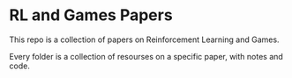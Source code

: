 # RL and Games Papers

This repo is a collection of papers on Reinforcement Learning and Games. 

Every folder is a collection of resourses on a specific paper, with notes and code.
